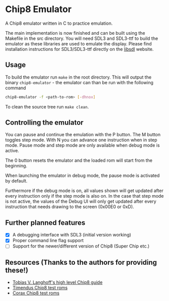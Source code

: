 # Chip8 Emulator

A Chip8 emulator written in C to practice emulation.

The main implementation is now finished and can be built using the Makefile in the src directory.
You will need SDL3 and SDL3-ttf to build the emulator as these libraries are used to emulate the display.
Please find installation instructions for SDL3/SDL3-ttf directly on the [libsdl](https://www.libsdl.org) website.

## Usage
To build the emulator run ``make`` in the root directory.
This will output the binary ``chip8-emulator`` - the emulator can than be run with the following command

```bash
chip8-emulator -f <path-to-rom> [-dhnox]
```

To clean the source tree run ``make clean``.


## Controlling the emulator
You can pause and continue the emulation with the P button.
The M button toggles step mode.
With N you can advance one instruction when in step mode.
Pause mode and step mode are only available when debug mode is active.

The 0 button resets the emulator and the loaded rom will start from the beginning.

When launching the emulator in debug mode, the pause mode is activated by default.

Furthermore if the debug mode is on, all values shown will get updated after every instruction only if the step mode is also on.
In the case that step mode is not active, the values of the Debug UI will only get updated after every instruction that needs drawing to the screen (0x00E0 or 0xD).

## Further planned features
   - [x] A debugging interface with SDL3 (initial version working)
   - [x] Proper command line flag support
   - [ ] Support for the newer/different version of Chip8 (Super Chip etc.)

## Resources (Thanks to the authors for providing these!)
   + [Tobias V. Langhoff's high level Chip8 guide](https://tobiasvl.github.io/blog/write-a-chip-8-emulator)
   + [Timendus Chip8 test roms](https://github.com/Timendus/chip8-test-suite?tab=readme-ov-file)
   + [Corax Chip8 test roms](https://github.com/corax89/chip8-test-rom)

